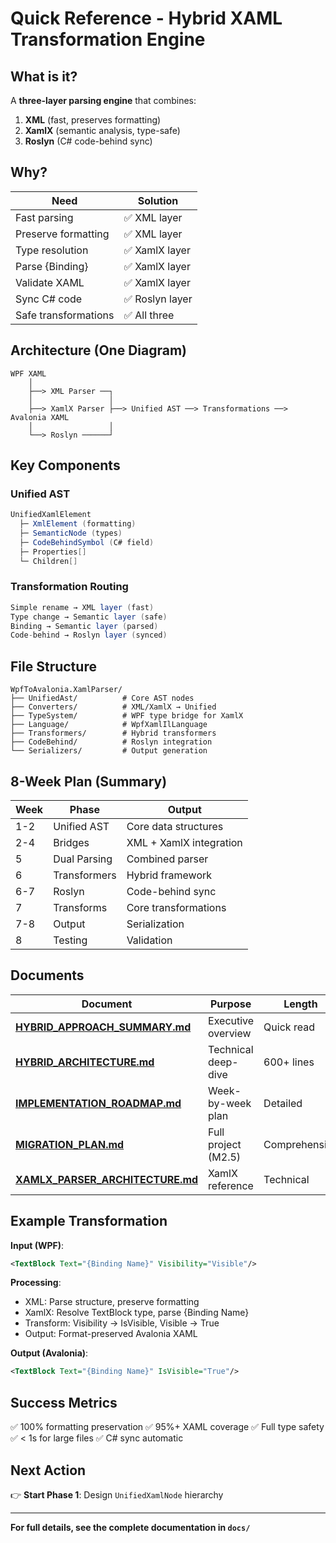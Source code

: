 # Quick Reference - Hybrid XAML Transformation Engine

## What is it?

A **three-layer parsing engine** that combines:
1. **XML** (fast, preserves formatting)
2. **XamlX** (semantic analysis, type-safe)
3. **Roslyn** (C# code-behind sync)

## Why?

| Need | Solution |
|------|----------|
| Fast parsing | ✅ XML layer |
| Preserve formatting | ✅ XML layer |
| Type resolution | ✅ XamlX layer |
| Parse {Binding} | ✅ XamlX layer |
| Validate XAML | ✅ XamlX layer |
| Sync C# code | ✅ Roslyn layer |
| Safe transformations | ✅ All three |

## Architecture (One Diagram)

```
WPF XAML
    │
    ├──> XML Parser ──┐
    │                 │
    ├──> XamlX Parser ├──> Unified AST ──> Transformations ──> Avalonia XAML
    │                 │
    └──> Roslyn ──────┘
```

## Key Components

### Unified AST
```csharp
UnifiedXamlElement
  ├─ XmlElement (formatting)
  ├─ SemanticNode (types)
  ├─ CodeBehindSymbol (C# field)
  ├─ Properties[]
  └─ Children[]
```

### Transformation Routing
```csharp
Simple rename → XML layer (fast)
Type change → Semantic layer (safe)
Binding → Semantic layer (parsed)
Code-behind → Roslyn layer (synced)
```

## File Structure

```
WpfToAvalonia.XamlParser/
├── UnifiedAst/          # Core AST nodes
├── Converters/          # XML/XamlX → Unified
├── TypeSystem/          # WPF type bridge for XamlX
├── Language/            # WpfXamlIlLanguage
├── Transformers/        # Hybrid transformers
├── CodeBehind/          # Roslyn integration
└── Serializers/         # Output generation
```

## 8-Week Plan (Summary)

| Week | Phase | Output |
|------|-------|--------|
| 1-2 | Unified AST | Core data structures |
| 2-4 | Bridges | XML + XamlX integration |
| 5 | Dual Parsing | Combined parser |
| 6 | Transformers | Hybrid framework |
| 6-7 | Roslyn | Code-behind sync |
| 7 | Transforms | Core transformations |
| 7-8 | Output | Serialization |
| 8 | Testing | Validation |

## Documents

| Document | Purpose | Length |
|----------|---------|--------|
| **[HYBRID_APPROACH_SUMMARY.md](HYBRID_APPROACH_SUMMARY.md)** | Executive overview | Quick read |
| **[HYBRID_ARCHITECTURE.md](HYBRID_ARCHITECTURE.md)** | Technical deep-dive | 600+ lines |
| **[IMPLEMENTATION_ROADMAP.md](IMPLEMENTATION_ROADMAP.md)** | Week-by-week plan | Detailed |
| **[MIGRATION_PLAN.md](MIGRATION_PLAN.md)** | Full project (M2.5) | Comprehensive |
| **[XAMLX_PARSER_ARCHITECTURE.md](XAMLX_PARSER_ARCHITECTURE.md)** | XamlX reference | Technical |

## Example Transformation

**Input (WPF)**:
```xml
<TextBlock Text="{Binding Name}" Visibility="Visible"/>
```

**Processing**:
- XML: Parse structure, preserve formatting
- XamlX: Resolve TextBlock type, parse {Binding Name}
- Transform: Visibility → IsVisible, Visible → True
- Output: Format-preserved Avalonia XAML

**Output (Avalonia)**:
```xml
<TextBlock Text="{Binding Name}" IsVisible="True"/>
```

## Success Metrics

✅ 100% formatting preservation
✅ 95%+ XAML coverage
✅ Full type safety
✅ < 1s for large files
✅ C# sync automatic

## Next Action

👉 **Start Phase 1**: Design `UnifiedXamlNode` hierarchy

---

**For full details, see the complete documentation in `docs/`**
